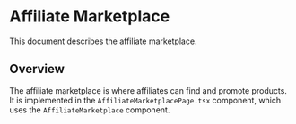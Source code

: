 # Affiliate Marketplace

This document describes the affiliate marketplace.

## Overview

The affiliate marketplace is where affiliates can find and promote products. It is implemented in the `AffiliateMarketplacePage.tsx` component, which uses the `AffiliateMarketplace` component.